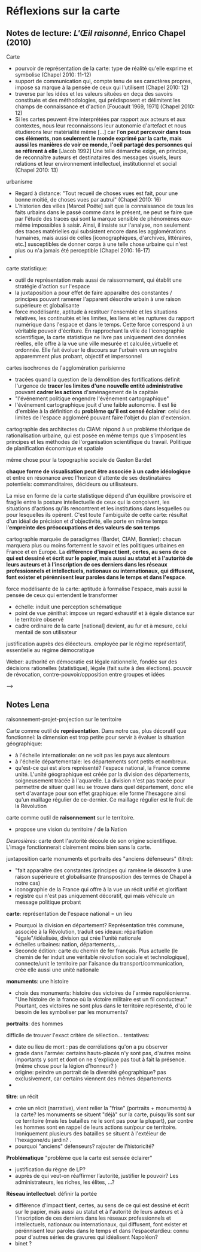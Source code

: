 

# Réflexions sur la carte





## Notes de lecture: *L'Œil raisonné*, Enrico Chapel (2010)

Carte

- pourvoir de représentation de la carte: type de réalité qu'elle exprime et symbolise (Chapel 2010: 11-12)
- support de communication qui, compte tenu de ses caractères propres, impose sa marque à la pensée de ceux qui l'utilisent (Chapel 2010: 12)
- traverse par les idées et les valeurs situées en deça des savoirs constitués et des méthodologies, qui prédisposent et délimitent les champs de connaissance et d'action [Foucault 1969, 1971] (Chapel 2010: 12)
- Si les cartes peuvent être interprétées par rapport aux acteurs et aux contextes, nous leur reconnaissons leur autonomie d'artefact et nous étudierons leur matérialité même [...] car l'**on peut percevoir dans tous ces éléments, non seulement le monde exprimé par la carte, mais aussi les manières de voir ce monde, l'oeil partagé des personnes qui se réfèrent à elle** [Jacob 1992] 
  Une telle démarche exige, en principe, de reconnaître auteurs et destinataires des messages visuels, leurs relations et leur environnement intellectuel, institutionnel et social (Chapel 2010: 13)

urbanisme 

- Regard à distance: "Tout recueil de choses vues est fait, pour une bonne moitié, de choses vues par autrui" (Chapel 2010: 16)
- L'historien des villes  [Marcel Poëte] sait que la connaissance de tous les faits urbains dans le passé comme dans le présent, ne peut se faire que par l'étude des traces qui sont la marque sensible de phénomènes eux-même impossibles à saisir. Ainsi, il insiste sur l'analyse, non seulement des traces matérielles qui subsistent encore dans les agglomérations humaines, mais aussi de celles [iconographiques, d'archives, littéraires, etc.] susceptibles de donner corps à une telle chose urbaine qui n'est plus ou n'a jamais été perceptible (Chapel 2010: 16-17)
- 

<!--proposition d'analyser la carte comme trace d'une mentalité/d'une politique?--->

carte statistique: 

- outil de représentation mais aussi de raissonnement, qui établit une stratégie d'action sur l'espace
- la juxtaposition a pour effet de faire apparaître des constantes / principes pouvant ramener l'apparent désordre urbain à une raison supérieure et globalisante
- force modélisante, aptitude à restituer l'ensemble et les situations relatives, les continuités et les limites, les liens et les ruptures du rapport numérique dans l'espace et dans le temps. Cette force correspond à un véritable pouvoir d'écriture. En rapprochant la ville de l'iconographie scientifique, la carte statistique ne livre pas uniquement des données réelles, elle offre à la vue une ville mesurée et calculée,virtuelle et ordonnée. Elle fait évoluer le discours sur l'urbain vers un registre apparemment plus probant, objectif et impersonnel

cartes isochrones de l'agglomération parisienne <!-- 30-->

- tracées quand la question de la démolition des fortifications définit l'urgence  de **tracer les limites d'une nouvelle entité administrative** pouvant **cadrer les actions** d'aménagement de la capitale 
- "l'événement politique engendre l'événement cartographique"
- l'événement cartographique jouit d'une faible autonomie. Il est lié d'emblée à la définition du **problème qu'il est censé éclairer**: celui des limites de l'espace aggloméré pouvant faire l'objet du plan d'extension. 

cartographie des architectes du CIAM: répond à un problème théorique de rationalisation urbaine, qui est posée en même temps que s'imposent les principes et les méthodes de l'organisation scientifique du travail. Politique de planification économique et spatiale

<!--31-->

même chose pour la topographie sociale de Gaston Bardet

**chaque forme de visualisation peut être associée à un cadre idéologique** et entre en résonance avec l'horizon d'attente de ses destinataires potentiels: commanditaires, décideurs ou utilisateurs.

La mise en forme de la carte statistique dépend d'un équilibre provisoire et fragile entre la posture intellectuelle de ceux qui la conçoivent, les situations d'actions qu'ils rencontrent et les institutions dans lesquelles ou pour lesquelles ils opèrent. C'est toute l'ambiguïté de cette carte: résultat d'un idéal de précision et d'objectivité, elle porte en même temps l'**empreinte des préoccupations et des valeurs de son temps**<!--31-->

cartographie marquée de paradigmes (Bardet, CIAM, Bonnier): chacun marquera plus ou moins fortement le savoir et les politiques urbaines en France et en Europe. La **différence d'impact tient, certes, au sens de ce qui est dessiné et écrit sur le papier, mais aussi au statut et à l'autorité de leurs auteurs et à l'inscription de ces derniers dans les réseaux professionnels et intellectuels, nationaux ou internationaux, qui diffusent, font exister et pérénnisent leur paroles dans le temps et dans l'espace**. <!--34-->

force modélisante de la carte: aptitude à formalise l'espace, mais aussi la pensée de ceux qui entendent le transformer <!--36-->

- échelle: induit une perception schématique
- point de vue zénithal: impose un regard exhaustif et à égale distance sur le territoire observé
- cadre ordinaire de la carte [national] devient, au fur et à mesure, celui mentail de son utilisateur

<!--

"la statistique est un organe essentiel du régime représentatif [et] est en très grande partie un service public" 

régime représentatatif: (Cheysson 1888, réformateur et vice-directeur du musée social de Paris)

- régime où on élit des gens pour nous représenter
- statistique: 
  - représentation ( en ce sens, utilisée par tous les régimes) prise de décision. 
  - rend des comptes --> justification auprès des éléecteurs. employée par le régime représentatif, essentielle au régime démocratique 

Weber: authorité en démocratie est légale rationnelle, fondée sur des décisions rationelles (statistique), légale (fait suite à des élections). pouvoir de révocation, contre-pouvoir/opposition entre groupes et idées

-->



## Notes Lena

raisonnement-projet-projection sur le territoire

Carte comme outil de **représentation**. Dans notre cas, plus décoratif que fonctionnel: la dimension est trop petite pour servir à évaluer la situation géographique: 

- à l'échelle internationale: on ne voit pas les pays aux alentours
- à l'échelle départementale: les départements sont petits et nombreux. 
- qu'est-ce qui est alors représenté? l'espace national, la France comme unité. L'unité géographique est créée par la division des départements, soigneusement tracée à l'aquarelle. La division n'est pas tracée pour permettre de situer quel lieu se trouve dans quel département, donc elle sert d'avantage pour son effet graphique: elle forme l'hexagone ainsi qu'un maillage régulier de ce-dernier. Ce maillage régulier est le fruit de la Révolution <!-- est-il pour autant associé à Napoléon? je ne crois pas, j'associerais d'avantage les cartes de la France quand elle "débordait" de tous bords et tous côtés à Napoléon, et l'hexagone à la Révolution -->

<!-- question existentielle et/ou stupide: Quand est-ce que Napoléon devient un acteur important dans la politique française? à partir de quelle année a-t-il du pouvoir? -->

carte comme outil de **raisonnement** sur le territoire. 

- propose une vision du territoire / de la Nation

  

*Desrosières*: carte dont l'autorité découle de son origine scientifique. L'image fonctionnerait clairement moins bien sans la carte. <!-- à repenser/reformuler Lena-->



juxtaposition carte monuments et portraits des "anciens défenseurs" (titre): 

- "fait apparaître des constantes /principes qui ramène le désordre  <!--politique-historique--> à une raison supérieure et globalisante (transposition des termes de Chapel à notre cas)
- iconographie <!-- impérialiste? --> de la France qui offre à la vue un récit unifié et glorifiant
- registre qui n'est pas uniquement décoratif, qui mais véhicule un message politique probant

**carte**: représentation de l'espace national = un lieu

- Pourquoi la division en département? Représentation très commune, associée à la Révolution, traduit ses ideaux: répartiation "égale"/idéalisée, division qui crée l'unité nationale
- échelles urbaines: nation, départements,...
- Seconde édition: carte du chemin de fer français. Plus actuelle (le chemin de fer induit une véritable révolution sociale et technologique), connecte/unit le territoire par l'aisance du transport/communication, crée elle aussi une unité nationale

**monuments**: une histoire

- choix des monuments: histoire des victoires de l'armée napoléonienne. "Une histoire de la france où la victoire militaire est un fil conducteur." Pourtant, ces victoires ne sont plus dans le territoire représenté, d'où le besoin de les symboliser par les monuments? 

**portraits**: des hommes

difficile de trouver l'exact critère de sélection... tentatives: 

- date ou lieu de mort : pas de corrélations qu'on a pu observer
- grade dans l'armée: certains hauts-placés n'y sont pas, d'autres moins importants y sont et dont on ne s'explique pas tout à fait la présence. (même chose pour la légion d'honneur? )
- origine: peindre un portrait de la diversité géographique? pas exclusivement, car certains viennent des mêmes départements
- 

**titre**: un récit  

- crée un récit (narrative), vient relier la "frise" (portraits + monuments) à la carte? les monuments se situent "déjà" sur la carte, puisqu'ils sont sur ce territoire (mais les batailles ne le sont pas pour la plupart), par contre les hommes sont en rappel de leurs actions sur/pour ce territoire. Ironiquement plusieurs des batailles se situent à l'extéieur de l'hexagone/du jardin? <!-- vérifier Alphée Roche-Noel-->. 
- pourquoi "anciens" défenseurs? rajouter de l'historicité? 

**Problématique** "problème que la carte est sensée éclairer" <!-- à disctuer-->

- justification du règne de LP? <!-- béatrice-->
- auprès de qui veut-on réaffirmer l’autorité, justifier le pouvoir? Les administrateurs, les riches, les élites, ...? 

<!-- comparer à l'analyse d'objets de propagande?-->

**Réseau intellectuel**: définir la portée 

- différence d'impact tient, certes, au sens de ce qui est dessiné et écrit sur le papier, mais aussi au statut et à l'autorité de leurs auteurs et à l'inscription de ces derniers dans les réseaux professionnels et intellectuels, nationaux ou internationaux, qui diffusent, font exister et pérénnisent leur paroles dans le temps et dans l'espacetardieu: connu pour d'autres séries de gravures qui idéalisent Napoléon? 
- binet ? 
